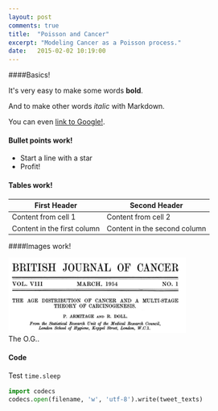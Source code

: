 ```yaml
---
layout: post
comments: true
title:  "Poisson and Cancer"
excerpt: "Modeling Cancer as a Poisson process."
date:   2015-02-02 10:19:00
---
```


####Basics!

It's very easy to make some words **bold**.

And to make other words *italic* with Markdown. 

You can even [link to Google!](http://google.com).

#### Bullet points work!

* Start a line with a star
* Profit!

#### Tables work!

First Header | Second Header
------------ | -------------
Content from cell 1 | Content from cell 2
Content in the first column | Content in the second column

####Images work!

<div class="imgcap">
<img src="/assets/cancer_1.jpg" width="70%">
<div class="thecap">The O.G.</a>.</div>
</div>

#### Code

Test `time.sleep`

```python
import codecs
codecs.open(filename, 'w', 'utf-8').write(tweet_texts)
```
